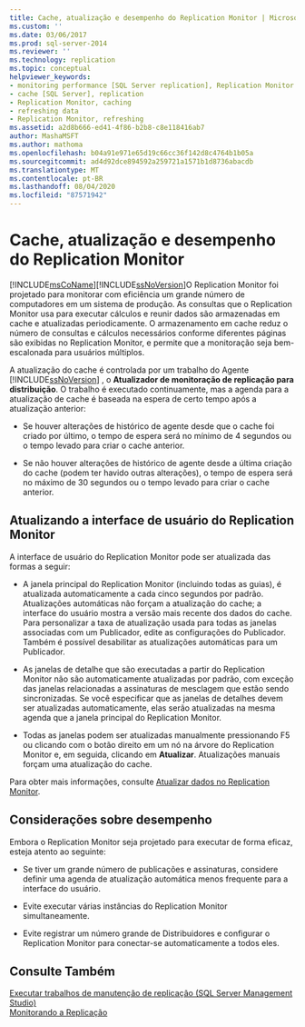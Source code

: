 ```yaml
---
title: Cache, atualização e desempenho do Replication Monitor | Microsoft Docs
ms.custom: ''
ms.date: 03/06/2017
ms.prod: sql-server-2014
ms.reviewer: ''
ms.technology: replication
ms.topic: conceptual
helpviewer_keywords:
- monitoring performance [SQL Server replication], Replication Monitor
- cache [SQL Server], replication
- Replication Monitor, caching
- refreshing data
- Replication Monitor, refreshing
ms.assetid: a2d8b666-ed41-4f86-b2b8-c8e118416ab7
author: MashaMSFT
ms.author: mathoma
ms.openlocfilehash: b04a91e971e65d19c66cc36f142d8c4764b1b05a
ms.sourcegitcommit: ad4d92dce894592a259721a1571b1d8736abacdb
ms.translationtype: MT
ms.contentlocale: pt-BR
ms.lasthandoff: 08/04/2020
ms.locfileid: "87571942"
---
```

# <a name="caching-refresh-and-replication-monitor-performance"></a>Cache, atualização e desempenho do Replication Monitor
  [!INCLUDE[msCoName](../../../includes/msconame-md.md)][!INCLUDE[ssNoVersion](../../../includes/ssnoversion-md.md)]O Replication Monitor foi projetado para monitorar com eficiência um grande número de computadores em um sistema de produção. As consultas que o Replication Monitor usa para executar cálculos e reunir dados são armazenadas em cache e atualizadas periodicamente. O armazenamento em cache reduz o número de consultas e cálculos necessários conforme diferentes páginas são exibidas no Replication Monitor, e permite que a monitoração seja bem-escalonada para usuários múltiplos.  
  
 A atualização do cache é controlada por um trabalho do Agente [!INCLUDE[ssNoVersion](../../../includes/ssnoversion-md.md)] , o **Atualizador de monitoração de replicação para distribuição**. O trabalho é executado continuamente, mas a agenda para a atualização de cache é baseada na espera de certo tempo após a atualização anterior:  
  
-   Se houver alterações de histórico de agente desde que o cache foi criado por último, o tempo de espera será no mínimo de 4 segundos ou o tempo levado para criar o cache anterior.  
  
-   Se não houver alterações de histórico de agente desde a última criação do cache (podem ter havido outras alterações), o tempo de espera será no máximo de 30 segundos ou o tempo levado para criar o cache anterior.  
  
## <a name="refreshing-the-replication-monitor-user-interface"></a>Atualizando a interface de usuário do Replication Monitor  
 A interface de usuário do Replication Monitor pode ser atualizada das formas a seguir:  
  
-   A janela principal do Replication Monitor (incluindo todas as guias), é atualizada automaticamente a cada cinco segundos por padrão. Atualizações automáticas não forçam a atualização do cache; a interface do usuário mostra a versão mais recente dos dados do cache. Para personalizar a taxa de atualização usada para todas as janelas associadas com um Publicador, edite as configurações do Publicador. Também é possível desabilitar as atualizações automáticas para um Publicador.  
  
-   As janelas de detalhe que são executadas a partir do Replication Monitor não são automaticamente atualizadas por padrão, com exceção das janelas relacionadas a assinaturas de mesclagem que estão sendo sincronizadas. Se você especificar que as janelas de detalhes devem ser atualizadas automaticamente, elas serão atualizadas na mesma agenda que a janela principal do Replication Monitor.  
  
-   Todas as janelas podem ser atualizadas manualmente pressionando F5 ou clicando com o botão direito em um nó na árvore do Replication Monitor e, em seguida, clicando em **Atualizar**. Atualizações manuais forçam uma atualização do cache.  
  
 Para obter mais informações, consulte [Atualizar dados no Replication Monitor](refresh-data-in-replication-monitor.md).  
  
## <a name="performance-considerations"></a>Considerações sobre desempenho  
 Embora o Replication Monitor seja projetado para executar de forma eficaz, esteja atento ao seguinte:  
  
-   Se tiver um grande número de publicações e assinaturas, considere definir uma agenda de atualização automática menos frequente para a interface do usuário.  
  
-   Evite executar várias instâncias do Replication Monitor simultaneamente.  
  
-   Evite registrar um número grande de Distribuidores e configurar o Replication Monitor para conectar-se automaticamente a todos eles.  
  
## <a name="see-also"></a>Consulte Também  
 [Executar trabalhos de manutenção de replicação &#40;SQL Server Management Studio&#41;](../../../ssms/sql-server-management-studio-ssms.md)   
 [Monitorando a Replicação](../monitoring-replication.md)  
  
  
